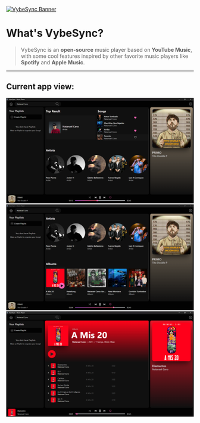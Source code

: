 [![VybeSync Banner](https://capsule-render.vercel.app/api?type=waving&height=240&color=gradient&customColorList=1&text=VybeSync&fontAlign=50&fontAlignY=40)](https://github.com/AlecsDeveloper/VybeSync)

# What's VybeSync?
> VybeSync is an **open-source** music player based on **YouTube Music**, with some cool features inspired by other favorite music players like **Spotify** and **Apple Music**.

---

## Current app view:
![Player Preview](/docs/global_search_1.png)
![Player Preview](/docs/global_search_2.png)
![Player Preview](/docs/album_search.png)
